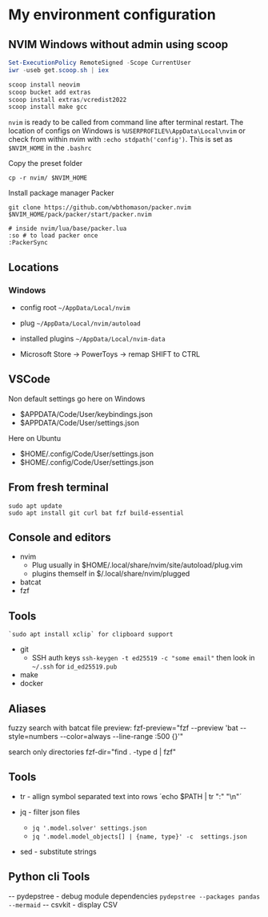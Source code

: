 # My environment configuration

## NVIM Windows without admin using scoop
```powershell
Set-ExecutionPolicy RemoteSigned -Scope CurrentUser
iwr -useb get.scoop.sh | iex
```

```powershell
scoop install neovim
scoop bucket add extras
scoop install extras/vcredist2022
scoop install make gcc
```

`nvim` is ready to be called from command line after terminal restart. The location of configs on Windows is `%USERPROFILE%\AppData\Local\nvim` or check from within nvim with `:echo stdpath('config')`. This is set as `$NVIM_HOME` in the `.bashrc` 


Copy the preset folder
```
cp -r nvim/ $NVIM_HOME
```

Install package manager Packer
```
git clone https://github.com/wbthomason/packer.nvim $NVIM_HOME/pack/packer/start/packer.nvim

# inside nvim/lua/base/packer.lua
:so # to load packer once
:PackerSync
```


## Locations
### Windows
- config root `~/AppData/Local/nvim`
- plug `~/AppData/Local/nvim/autoload`
- installed plugins `~/AppData/Local/nvim-data`

- Microsoft Store -> PowerToys -> remap SHIFT to CTRL


## VSCode
Non default settings go here on Windows
- $APPDATA/Code/User/keybindings.json
- $APPDATA/Code/User/settings.json

Here on Ubuntu
- $HOME/.config/Code/User/settings.json
- $HOME/.config/Code/User/settings.json


## From fresh terminal
```
sudo apt update
sudo apt install git curl bat fzf build-essential
```

## Console and editors 
- nvim
    - Plug usually in $HOME/.local/share/nvim/site/autoload/plug.vim
    - plugins themself in $/.local/share/nvim/plugged
- batcat
- fzf

## Tools

    `sudo apt install xclip` for clipboard support
- git
    - SSH auth keys `ssh-keygen -t ed25519 -c "some email"` then look in `~/.ssh` for `id_ed25519.pub`
- make
- docker

## Aliases
fuzzy search with batcat file preview:
fzf-preview="fzf --preview 'bat --style=numbers --color=always --line-range :500 {}'"

search only directories
fzf-dir="find . -type d | fzf"


## Tools
- tr - allign symbol separated text into rows ´echo $PATH | tr ":" "\n"´
- jq - filter json files
    - `jq '.model.solver' settings.json`
    - `jq '.model.model_objects[] | {name, type}' -c  settings.json`

- sed - substitute strings

## Python cli Tools
-- pydepstree - debug module dependencies `pydepstree --packages pandas --mermaid`
-- csvkit - display CSV 
